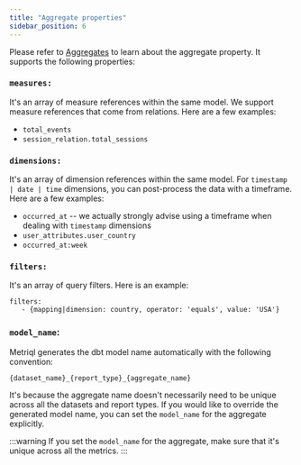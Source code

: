 ```yaml
---
title: "Aggregate properties"
sidebar_position: 6
---
```

Please refer to [Aggregates](/introduction/aggregates) to learn about the aggregate property. It supports the following properties:

### `measures:`
It's an array of measure references within the same model. We support measure references that come from relations. Here are a few examples:

- `total_events`
- `session_relation.total_sessions`

### `dimensions:`
It's an array of dimension references within the same model. For `timestamp | date | time` dimensions, you can post-process the data with a timeframe. Here are a few examples:

- `occurred_at` -- we actually strongly advise using a timeframe when dealing with `timestamp` dimensions
- `user_attributes.user_country`
- `occurred_at:week`

### `filters:`
It's an array of query filters. Here is an example:

```
filters:
   - {mapping|dimension: country, operator: 'equals', value: 'USA'}
```
### `model_name`:

Metriql generates the dbt model name automatically with the following convention:

```
{dataset_name}_{report_type}_{aggregate_name}
```

It's because the aggregate name doesn't necessarily need to be unique across all the datasets and report types. If you would like to override the generated model name, you can set the `model_name` for the aggregate explicitly.

:::warning
If you set the `model_name` for the aggregate, make sure that it's unique across all the metrics.
:::